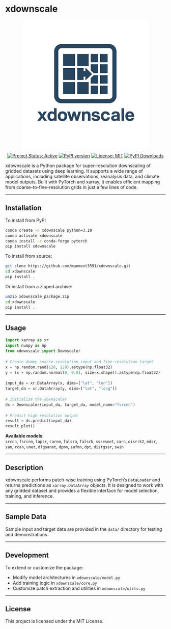 # xdownscale
<p align="center"><img src="xdownscale.png" alt="xdownscale logo" width="400"/></p>

<p align="center">
  <a href="https://www.repostatus.org/#active"><img src="https://www.repostatus.org/badges/latest/active.svg" alt="Project Status: Active"></a>
  <a href="https://pypi.org/project/xdownscale/"><img src="https://badge.fury.io/py/xdownscale.svg" alt="PyPI version"></a>
  <!-- <a href="https://anaconda.org/conda-forge/solweig-gpu"><img src="https://anaconda.org/conda-forge/solweig-gpu/badges/version.svg" alt="Conda version"></a> -->
  <a href="https://opensource.org/licenses/MIT"><img src="https://img.shields.io/badge/License-MIT-yellow.svg" alt="License: MIT"></a>
  <a href="https://pepy.tech/project/xdownscale"><img src="https://pepy.tech/badge/xdownscale" alt="PyPI Downloads"></a>
</p>

xdownscale is a Python package for super-resolution downscaling of gridded datasets using deep learning. It supports a wide range of applications, including satellite observations, reanalysis data, and climate model outputs. Built with PyTorch and xarray, it enables efficient mapping from coarse-to-fine-resolution grids in just a few lines of code.

---

## Installation

To install from PyPI

```bash
conda create -n xdownscale python=3.10
conda activate xdownscale
conda install -c conda-forge pytorch
pip install xdownscale
```

To install from source:

```bash
git clone https://github.com/manmeet3591/xdownscale.git
cd xdownscale
pip install .
```

Or install from a zipped archive:

```bash
unzip xdownscale_package.zip
cd xdownscale
pip install .
```

---

## Usage

```python
import xarray as xr
import numpy as np
from xdownscale import Downscaler

# Create dummy coarse-resolution input and fine-resolution target
x = np.random.rand(128, 128).astype(np.float32)
y = (x + np.random.normal(0, 0.01, size=x.shape)).astype(np.float32)

input_da = xr.DataArray(x, dims=["lat", "lon"])
target_da = xr.DataArray(y, dims=["lat", "long"])

# Initialize the downscaler
ds = Downscaler(input_da, target_da, model_name="fsrcnn")

# Predict high-resolution output
result = ds.predict(input_da)
result.plot()
```

**Available models**:  
`srcnn`, `fsrcnn`, `lapsr`, `carnm`, `falsra`, `falsrb`, `ssresnet`, `carn`, `oisrrk2`, `mdsr`, `san`, `rcan`, `unet`, `dlgsanet`, `dpmn`, `safmn`, `dpt`, `distgssr`, `swin`

---

## Description

xdownscale performs patch-wise training using PyTorch’s `DataLoader` and returns predictions as `xarray.DataArray` objects. It is designed to work with any gridded dataset and provides a flexible interface for model selection, training, and inference.

---

## Sample Data

Sample input and target data are provided in the `data/` directory for testing and demonstrations.

---

## Development

To extend or customize the package:

- Modify model architectures in `xdownscale/model.py`
- Add training logic in `xdownscale/core.py`
- Customize patch extraction and utilities in `xdownscale/utils.py`

---

## License

This project is licensed under the MIT License.
